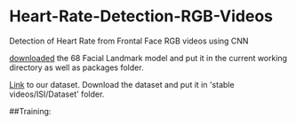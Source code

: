 # Heart-Rate-Detection-RGB-Videos
Detection of Heart Rate from Frontal Face RGB videos using CNN


[downloaded](https://drive.google.com/file/d/1dyRDSTgg-77ChP9GjwSIdETM4kwZfp6Q/view?usp=sharing) the 68 Facial Landmark model and put it in the current working directory as well as packages folder.

[Link](https://drive.google.com/drive/folders/1zLLrzm2CZ_vesnqFXq2vjAbmSFCZwrac?usp=sharing) to our dataset. Download the dataset and put it in 'stable videos/ISI/Dataset' folder.

##Training:




